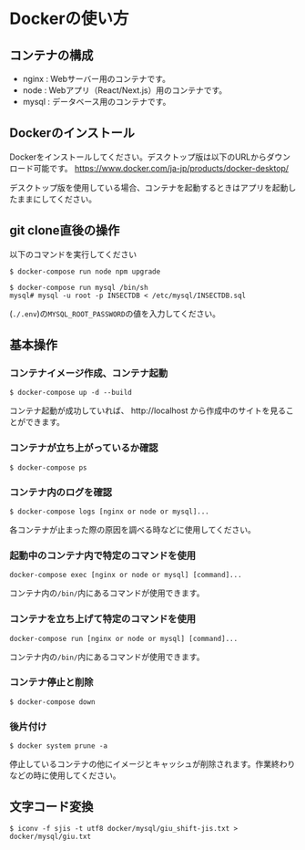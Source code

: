 # Dockerの使い方

## コンテナの構成
 - nginx : Webサーバー用のコンテナです。
 - node : Webアプリ（React/Next.js）用のコンテナです。
 - mysql : データベース用のコンテナです。

## Dockerのインストール
Dockerをインストールしてください。デスクトップ版は以下のURLからダウンロード可能です。 
https://www.docker.com/ja-jp/products/docker-desktop/

デスクトップ版を使用している場合、コンテナを起動するときはアプリを起動したままにしてください。

## git clone直後の操作
以下のコマンドを実行してください
~~~
$ docker-compose run node npm upgrade
~~~

~~~
$ docker-compose run mysql /bin/sh
mysql# mysql -u root -p INSECTDB < /etc/mysql/INSECTDB.sql
~~~
(`./.env`)の`MYSQL_ROOT_PASSWORD`の値を入力してください。

## 基本操作
### コンテナイメージ作成、コンテナ起動
~~~
$ docker-compose up -d --build
~~~
コンテナ起動が成功していれば、 http://localhost から作成中のサイトを見ることができます。

### コンテナが立ち上がっているか確認
~~~
$ docker-compose ps
~~~

### コンテナ内のログを確認
~~~
$ docker-compose logs [nginx or node or mysql]...
~~~
各コンテナが止まった際の原因を調べる時などに使用してください。

### 起動中のコンテナ内で特定のコマンドを使用
~~~
docker-compose exec [nginx or node or mysql] [command]...
~~~
コンテナ内の`/bin/`内にあるコマンドが使用できます。

### コンテナを立ち上げて特定のコマンドを使用
~~~
docker-compose run [nginx or node or mysql] [command]...
~~~
コンテナ内の`/bin/`内にあるコマンドが使用できます。

### コンテナ停止と削除
~~~
$ docker-compose down
~~~

### 後片付け
~~~
$ docker system prune -a
~~~
停止しているコンテナの他にイメージとキャッシュが削除されます。作業終わりなどの時に使用してください。

## 文字コード変換
~~~
$ iconv -f sjis -t utf8 docker/mysql/giu_shift-jis.txt > docker/mysql/giu.txt
~~~